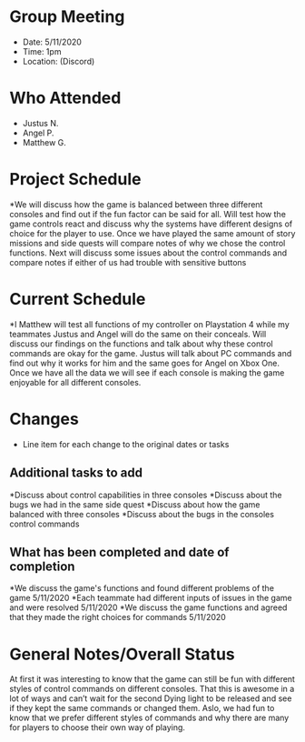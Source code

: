 # Group Meeting

* Date: 5/11/2020
* Time: 1pm
* Location: (Discord)

# Who Attended

* Justus N.
* Angel P.
* Matthew G.

# Project Schedule

*We will discuss how the game is balanced between three different consoles and find out if the fun factor can be said for all. Will test how the game controls react and discuss why the systems have different designs of choice for the player to use. Once we have played the same amount of story missions and side quests will compare notes of why we chose the control functions. Next will discuss some issues about the control commands and compare notes if either of us had trouble with sensitive buttons

# Current Schedule

*I Matthew will test all functions of my controller on Playstation 4 while my teammates Justus and Angel will do the same on their conceals. Will discuss our findings on the functions and talk about why these control commands are okay for the game. Justus will talk about PC commands and find out why it works for him and the same goes for Angel on Xbox One. Once we have all the data we will see if each console is making the game enjoyable for all different consoles.

# Changes

* Line item for each change to the original dates or tasks

## Additional tasks to add

*Discuss about control capabilities in three consoles
*Discuss about the bugs we had in the same side quest 
*Discuss about how the game balanced with three consoles
*Discuss about the bugs in the consoles control commands

## What has been completed and date of completion

*We discuss the game's functions and found different problems of the game 5/11/2020
*Each teammate had different inputs of issues in the game and were resolved 5/11/2020
*We discuss the game functions and agreed that they made the right choices for commands 5/11/2020


# General Notes/Overall Status
At first it was interesting to know that the game can still be fun with different styles of control commands on different consoles. That this is awesome in a lot of ways and can’t wait for the second Dying light to be released and see if they kept the same commands or changed them. Aslo, we had fun to know that we prefer different styles of commands and why there are many for players to choose their own way of playing. 
        

